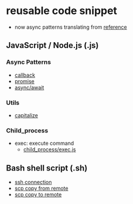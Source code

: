 # reusable code snippet
- now async patterns translating from [reference](https://scotch.io/tutorials/javascript-promises-for-dummies)

## JavaScript / Node.js (.js)

### Async Patterns
- [callback](js/async-patterns/callback.js)
- [promise](js/async-patterns/promise.js)
- [async/await](js/async-patterns/async-await.js)

### Utils
- [capitalize](js/capitalize.js)

### Child_process
- exec: execute command
  + [child_process/exec.js](js/child_process/exec.js)

## Bash shell script (.sh)
- [ssh connection](bash/ssh.sh)
- [scp copy from remote](bash/scp_from_remote.sh)
- [scp copy to remote](bash/scp_to_remote.sh)
